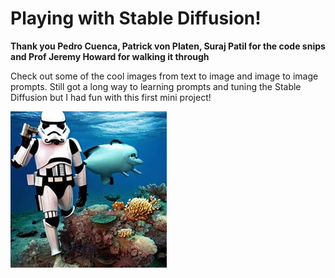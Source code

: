# Playing with Stable Diffusion!
**Thank you Pedro Cuenca, Patrick von Platen, Suraj Patil for the code snips and Prof Jeremy Howard for walking it through**

Check out some of the cool images from text to image and image to image prompts. 
Still got a long way to learning prompts and tuning the Stable Diffusion but I had fun with this first mini project!

 ![p1](images/stormtropper.jpg)  








